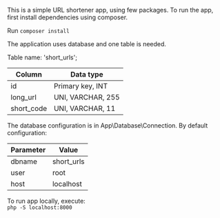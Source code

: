 This is a simple URL shortener app, using few packages.
To run the app, first install dependencies using composer.

Run ```composer install```

The application uses database and one table is needed.

Table name: 'short_urls';

| Column     | Data type |
| ----------- | ----------- |
| id     | Primary key, INT       |
| long_url  | UNI, VARCHAR, 255        |
| short_code | UNI, VARCHAR, 11     |

The database configuration is in App\Database\Connection.
By default configuration:

|Parameter   | Value |
| ----------- | ----------- |
| dbname    | short_urls      |
| user | root       |
| host | localhost   |

To run app locally, execute: <br>
```php -S localhost:8000```


